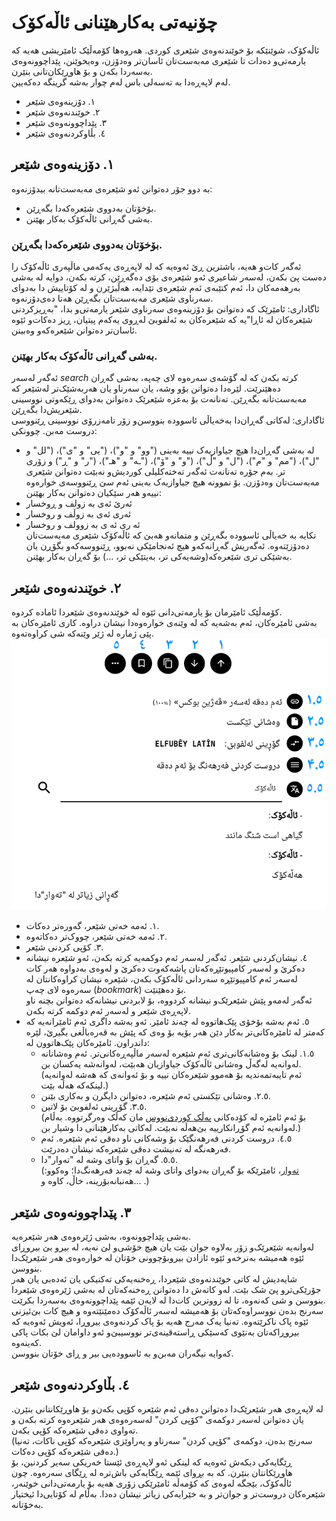 # چۆنیەتی بەکارهێنانی ئاڵەکۆک
ئاڵەکۆک، شوێنێکە بۆ خوێندنەوەی شێعری کوردی. هەروەها کۆمەڵێک ئامێریشی هەیە کە یارمەتی‌و دەدات تا شێعری مەبەست‌تان ئاسان‌تر وەدۆزن، وەیخوێنن، پێداچوونەوەی بەسەردا بکەن و بۆ هاوڕێکان‌تانی بنێرن.  
لەم لاپەڕەدا بە تەسەلی باس لەم چوار بەشە گرینگە دەکەیین.  
- ١. دۆزینەوەی شێعر
- ٢. خوێندنەوەی شێعر
- ٣. پێداچوونەوەی شێعر
- ٤. بڵاوکردنەوەی شێعر

## ١. دۆزینەوەی شێعر
بە دوو جۆر دەتوانن ئەو شێعرەی مەبەست‌تانە بیدۆزنەوە:  
- بۆخۆتان بەدووی شێعرەکەدا بگەڕێن.
- بەشی گەڕانی ئاڵەکۆک بەکار بهێنن.

### بۆخۆتان بەدووی شێعرەکەدا بگەڕێن.
ئەگەر کات‌و هەیە، باشترین ڕێ ئەوەیە کە لە لاپەڕەی یەکەمی ماڵپەری ئاڵەکۆک را دەست پێ بکەن، لەسەر شاعیری ئەو شێعرەی بۆی دەگەڕێن، کرتە بکەن، دوایە لە بەشی بەرهەمەکان دا، ئەم کتێبەی ئەم شێعرەی تێدایە، هەڵبژێرن و لە کۆتاییش دا بەدوای سەرناوی شێعری مەبەست‌تان بگەڕێن هەتا دەی‌دۆزنەوە.  
ئاگاداری: ئامێرێک کە دەتوانێ بۆ دۆزینەوەی سەرناوی شێعر یارمەتی‌و بدا، "بەڕیزکردنی شێعرەکان لە ئاڕا"یە کە شێعرەکان بە ئەلفوبێ لەڕوی یەکەم پیتیان‌، ڕیز دەکات‌و ئێوە ئاسا‌ن‌تر دەتوانن شێعرەکەو وەبینن.

### بەشی گەڕانی ئاڵەکۆک بەکار بهێنن.
ئەگەر لەسەر <i class='material-icons'>search</i> کرتە بکەن کە لە گۆشەی سەرەوە لای چەپە، بەشی گەڕان دەهێنرێت. لێرەدا دەتوانن بۆو وشە، یان سەرناو یان هەربەشێک‌تر لەشێعر کە مەبەست‌تانە بگەڕێن. تەنانەت بۆ بەعزە شێعرێک دەتوانن بەدوای ڕێکەوتی نووسینی شێعریش‌دا بگەڕێن.  
ئاگاداری: لەکاتی گەڕان‌دا بەخەیاڵی ئاسوودە بنووسن‌و زۆر تامەزرۆی نووسینی ڕێنووسی دروست مەبن. چوونکی:  
- لە بەشی گەڕان‌دا هیچ جیاوازیەک نییە بەینی ("وو" و "و")، ("یی" و "ی")، ("لل" و "ل")، ("مم" و "م")، ("ل" و "ڵ")، ("و" و "ۆ")، ("ـە" و "هـ")، ("ر" و "ڕ") و زۆری تر. بەم جۆرە تەنانەت ئەگەر تەختەکلیلی کوردیش‌و نەبێت دەتوانن شێعری مەبەست‌تان وەدۆزن. بۆ نموونە هیچ جیاوازیەک بەینی ئەم سێ ڕێنووسەی خوارەوە نییەو هەر سێکیان دەتوانن بەکار بهێنن:  
- ئەرێ ئەی بە زولف و ڕوخسار
- ئەری ئەی بە زوڵف و روخسار
- ئه ری ئه ی بە زوولف و روخسار  
تکایە بە خەیاڵی ئاسوودە بگەڕێن و متمانەو هەبێ کە ئاڵەکۆک شێعری مەبەست‌تان دەدۆزێتەوە. ئەگەریش گەڕانەکەو هیچ ئەنجامێکی نەبوو، ڕێنووسەکەو بگۆڕن یان بەشێکی تری شێعرەکە(وشەیەکی تر، بەیتێکی تر، ...) بۆ گەڕان بەکار بهێنن.  

## ٢. خوێندنەوەی شێعر
کۆمەڵێک ئامێرمان بۆ یارمەتی‌دانی ئێوە لە خوێندنەوەی شێعردا ئامادە کردوە.  
بەشی ئامێرەکان، ئەم بەشەیە کە لە وێنەی خوارەوەدا نیشان دراوە. کاری ئامێرەکان بە پێی ژمارە لە ژێر وێنەکە شی کراوەتەوە.  
![ئامێرەکانی ئاڵەکۆک](toolbar.png "ئامێرەکانی ئاڵەکۆک")
- ١. ئەمە خەتی شێعر، گەورەتر دەکات.  
- ٢. ئەمە خەتی شێعر، چووک‌تر دەکاتەوە.  
- ٣. کۆپی کردنی شێعر.  
- ٤. نیشان‌کردنی شێعر. ئەگەر لەسەر ئەم دوکمەیە کرتە بکەن، ئەو
شێعرە نیشانە دەکرێ و لەسەر کامپیوتێڕەکەتان پاشەکەوت دەکرێ و
لەوەی بەدواوە هەر کات لەسەر ئەم کامپیوتێڕە سەردانی ئاڵەکۆک
بکەن، شێعرە نیشان کراوەکانتان لە سەرەوە لای چەپ (<i class='material-icons'>bookmark</i>) بۆ دەهێنێت.  
ئەگەر لەمەو پێش شێعرێک‌و نیشانە کردووە، بۆ لابردنی نیشانەکە دەتوانن بچنە ناو لاپەڕەی شێعر و لەسەر ئەم دوکمە کرتە بکەن.  
- ٥. ئەم بەشە بۆخۆی پێک‌هاتووە لە چەند ئامێر. ئەو بەشە داگری ئەم ئامێرانەیە کە کەمتر لە ئامێرەکانی‌تر بەکار دێن هەر بۆیە بۆ وەی کە پێش بە قەرەباڵغی بگیرێ، لێرە داندراون. ئامێرەکان پێک‌هاتوون لە:  
	- ١.٥. لینک بۆ وەشانەکانی‌تری ئەم شێعرە لەسەر ماڵپەڕەکانی‌تر. ئەم وەشانانە لەوانەیە لەگەڵ وەشانی ئاڵەکۆک جیاوازیان هەبێت، لەوانەشە یەکسان بن.  
(ئەم تایبەتمەندیە بۆ هەموو شێعرەکان نییە و بۆ ئەوانەی کە هەشە لەوانەیە لینکەکە هەڵە بێت.)  
	- ٢.٥. وەشانی تێکستی ئەم شێعرە، دەتوانن دایگرن و بەکاری بێنن.
	- ٣.٥. گۆڕینی ئەلفوبێ بۆ لاتین.  
(بۆ ئەم ئامێرە لە کۆدەکانی <a target="_blank" href="<?php echo _R; ?>kurdi-nus/kurdi-nus-central-kurdish.html">پەڵک کوردی‌نووس</a> مان کەڵک وەرگرتووە. بەڵام لەوانەیە ئەم گۆڕانکارییە بێ‌هەڵە نەبێت. لەکاتی بەکارهێنانی دا وشیار بن.)  
	- ٤.٥. دروست کردنی فەرهەنگێک بۆ وشەکانی ناو دەقی ئەم شێعرە. ئەم فەرهەنگە لە تەنیشت دەقی شێعرەکە نیشان دەدرێت.  
	- ٥.٥. گەڕان بۆ واتای وشە لە "تەوار"دا.  
(<a target="_blank" href="<?php echo _R; ?>tewar/">تەوار</a>، ئامێرێکە بۆ گەڕان بەدوای واتای وشە لە چەند فەرهەنگ‌دا؛ وەکوو: هەنبانەبۆرینە، خاڵ، کاوە و... .)  

## ٣. پێداچوونەوەی شێعر
بەشی پێداچوونەوە، بەشی ژێرەوەی هەر شێعرەیە.  
لەوانەیە شێعرێک‌و زۆر بەلاوە جوان بێت یان هیچ خۆشی‌و لێ نەیە، لە بیرو بێ بیروڕای ئێوە هەمیشە بەنرخەو ئێوە ئازادن بیروبۆچوونی خۆتان لە خوارەوەی هەر شێعرێک‌دا بنووسن.  
شایەدیش لە کاتی خوێندنەوەی شێعردا، ڕەخنەیەکی تەکنیکی یان ئەدەبی‌ یان هەر جۆرێکی‌ترو پێ شک بێت. لەو کاتەش دا دەتوانن ڕەخنەکەتان لە بەشی ژێرەوەی شێعردا بنووسن و شی کەنەوە، تا لە زووترین کات‌دا لە لایەن ئێمە پێداچوونەوەی بەسەردا بکرێت.  
سەرنج بدەن نووسراوەکەتان بۆ هەمیشە لەسەر ئاڵەکۆک دەمێنێتەوە و هیچ کات بێ‌ئیزنی ئێوە پاک ناکرێتەوە. تەنیا یەک مەرج هەیە بۆ پاک کردنەوەی بیروڕا، ئەویش ئەوەیە کە بیروڕاکەتان بەنێوی کەسێکی ڕاستەقینەی‌تر نووسیبێ‌و ئەو داوامان لێ بکات پاکی کەینەوە.  
کەوایە نیگەران مەبن‌و بە ئاسوودەیی بیر و ڕای خۆتان بنووسن.  

## ٤. بڵاوکردنەوەی شێعر
لە لاپەڕەی هەر شێعرێک‌دا دەتوانن دەقی ئەم شێعرە کۆپی بکەن‌و بۆ هاوڕێکانتانی بنێرن. یان دەتوانن لەسەر دوکمەی "کۆپی کردن" لەسەرەوەی هەر شێعرەوە کرتە بکەن و تەواوی دەقی شێعرەکە کۆپی بکەن.   
(سەرنج بدەن، دوکمەی "کۆپی کردن" سەرناو و پەراوێزی شێعرەکە کۆپی ناکات، تەنیا دەقی شێعرەکە کۆپی دەکات.)  
ڕێگایەکی دیکەش ئەوەیە کە لینکی ئەو لاپەڕەی ئێستا خەریکی سەیر کردنین، بۆ هاوڕێکانتان بنێرن. کە بە بڕوای ئێمە ڕێگایەکی باش‌ترە لە ڕێگای سەرەوە. چون ئاڵەکۆک، بێجگە لەوەی کە کۆمەڵە ئامێرێکی زۆری هەیە بۆ یارمەتی‌دانی خوێنەر، شێعرەکان دروست‌تر و جوان‌تر و بە خێرایەکی زیاتر نیشان دەدا. بەڵام لە کۆتایی‌دا ئیختیار بەخۆتانە.  

